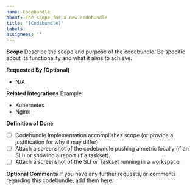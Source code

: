 ```yaml
---
name: Codebundle
about: The scope for a new codebundle
title: "[Codebundle]"
labels:
assignees: ''
---
```


**Scope**
Describe the scope and purpose of the codebundle. Be specific about its functionality and what it aims to achieve.

**Requested By (Optional)**
- N/A

**Related Integrations**
Example:
- Kubernetes
- Nginx

**Definition of Done**
- [ ] Codebundle Implementation accomplishes scope (or provide a justification for why it may differ)
- [ ] Attach a screenshot of the codebundle pushing a metric locally (if an SLI) or showing a report (if a taskset).
- [ ] Attach a screenshot of the SLI or Taskset running in a workspace.

**Optional Comments**
If you have any further requests, or comments regarding this codebundle, add them here.